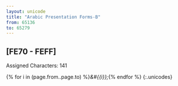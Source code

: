```yaml
---
layout: unicode
title: "Arabic Presentation Forms-B"
from: 65136
to: 65279
---
```


## 	[FE70 - FEFF]

Assigned Characters: 141

{% for i in (page.from..page.to) %}<i>&#{{i}};</i>{% endfor %}
{:.unicodes}
